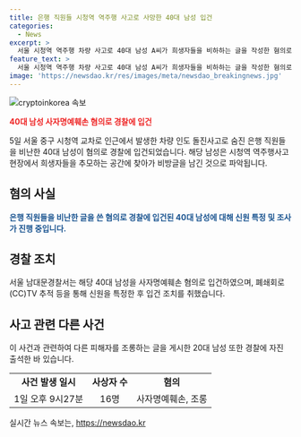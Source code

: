```yaml
---
title: 은행 직원들 시청역 역주행 사고로 사망한 40대 남성 입건
categories:
  - News
excerpt: >
  서울 시청역 역주행 차량 사고로 40대 남성 A씨가 희생자들을 비하하는 글을 작성한 혐의로 사자명예훼손으로 입건됐다. A씨는 추모 공간에서 은행 직원들을 조롱하는 글을 썼으며, CCTV 추적을 통해 신원이 특정됐다. 지난 4일 발생한 사고로 9명이 사망하고 7명이 다쳤으며, 희생자들을 조롱한 20대 남성도 경찰에 자진 출석했다.
feature_text: >
  서울 시청역 역주행 차량 사고로 40대 남성 A씨가 희생자들을 비하하는 글을 작성한 혐의로 사자명예훼손으로 입건됐다. A씨는 추모 공간에서 은행 직원들을 조롱하는 글을 썼으며, CCTV 추적을 통해 신원이 특정됐다. 지난 4일 발생한 사고로 9명이 사망하고 7명이 다쳤으며, 희생자들을 조롱한 20대 남성도 경찰에 자진 출석했다.
image: 'https://newsdao.kr/res/images/meta/newsdao_breakingnews.jpg'
---
```


<p><img src="https://newsdao.kr/res/images/meta/newsdao_breakingnews.jpg" alt="cryptoinkorea 속보" /></p>

<p><b><span style="color: #ee2323;">40대 남성 사자명예훼손 혐의로 경찰에 입건</span></b></p>

<p data-ke-size="size16">5일 서울 중구 시청역 교차로 인근에서 발생한 차량 인도 돌진사고로 숨진 은행 직원들을 비난한 40대 남성이 혐의로 경찰에 입건되었습니다. 해당 남성은 시청역 역주행사고 현장에서 희생자들을 추모하는 공간에 찾아가 비방글을 남긴 것으로 파악됩니다.</p>

<h2 data-ke-size="size26">혐의 사실</h2>

<p><b><span style="color: #1a5490;">은행 직원들을 비난한 글을 쓴 혐의로 경찰에 입건된 40대 남성에 대해 신원 특정 및 조사가 진행 중입니다.</span></b></p>

<h2 data-ke-size="size26">경찰 조치</h2>

<p data-ke-size="size16">서울 남대문경찰서는 해당 40대 남성을 사자명예훼손 혐의로 입건하였으며, 폐쇄회로(CC)TV 추적 등을 통해 신원을 특정한 후 입건 조치를 취했습니다.</p>

<h2 data-ke-size="size26">사고 관련 다른 사건</h2>

<p data-ke-size="size16">이 사건과 관련하여 다른 피해자를 조롱하는 글을 게시한 20대 남성 또한 경찰에 자진 출석한 바 있습니다. </p>

<table>
  <tr>
    <td style="text-align: center; height: 17px;"><b>사건 발생 일시</b></td>
    <td style="text-align: center; height: 17px;"><b>사상자 수</b></td>
    <td style="text-align: center; height: 17px;"><b>혐의</b></td>
  </tr>
  <tr>
    <td style="text-align: center; height: 17px;">1일 오후 9시27분</td>
    <td style="text-align: center; height: 17px;">16명</td>
    <td style="text-align: center; height: 17px;">사자명예훼손, 조롱</td>
  </tr>
</table>
실시간 뉴스 속보는, <a href="https://newsdao.kr" rel="dofollow">https://newsdao.kr</a>


